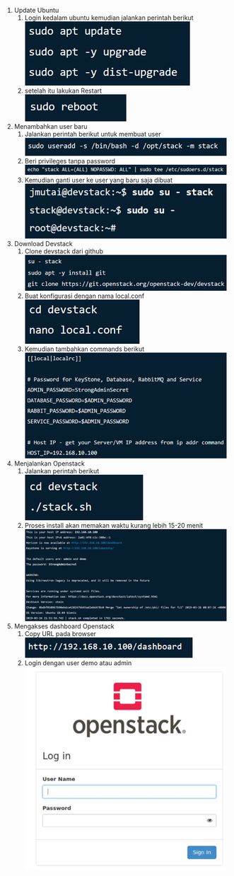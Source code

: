 1. Update Ubuntu
    1. Login kedalam ubuntu kemudian jalankan perintah berikut<br>
    ![01](images/devstack/img1.png)
    2. setelah itu lakukan Restart<br>
    ![02](images/devstack/img2.png)
2. Menambahkan user baru
    1. Jalankan perintah berikut untuk membuat user    
    ![01](images/devstack/img3.png)
    2. Beri privileges tanpa password
    ![02](images/devstack/img4.png)
    3. Kemudian ganti user ke user yang baru saja dibuat
    ![03](images/devstack/img5.png)
3. Download Devstack
    1. Clone devstack dari github   
    ![01](images/devstack/img6.png)
    2. Buat konfigurasi dengan nama local.conf
    ![02](images/devstack/img7.png)
    3. Kemudian tambahkan commands berikut
    ![03](images/devstack/img8.png)
4. Menjalankan Openstack
    1. Jalankan perintah berikut   
    ![01](images/devstack/img9.png)
    2. Proses install akan memakan waktu kurang lebih 15-20 menit
    ![02](images/devstack/img10.png)
5. Mengakses dashboard Openstack 
    1. Copy URL pada browser   
    ![01](images/devstack/img11.png)
    2. Login dengan user demo atau admin
    ![02](images/devstack/img12.png)
